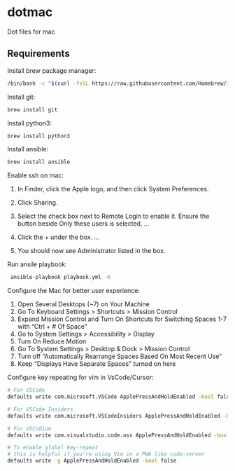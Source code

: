 # dotmac
Dot files for mac

## Requirements
Install brew package manager:


```bash
/bin/bash -c "$(curl -fsSL https://raw.githubusercontent.com/Homebrew/install/HEAD/install.sh)"
```

Install git:

```bash
brew install git
```

Install python3:

```bash
brew install python3
```

Install ansible:

```bash
brew install ansible
```

Enable ssh on mac:

1. In Finder, click the Apple logo, and then click System Preferences.

2. Click Sharing.

3. Select the check box next to Remote Login to enable it. Ensure the button beside Only these users is selected. ...

4. Click the + under the box. ...

5. You should now see Administrator listed in the box.

Run ansile playbook:
```bash
 ansible-playbook playbook.yml -K

```

Configure the Mac for better user experience:

1. Open Several Desktops (~7) on Your Machine
2. Go To Keyboard Settings > Shortcuts > Mission Control
3. Expand Mission Control and Turn On Shortcuts for Switching Spaces 1-7 with “Ctrl + # Of Space”
4. Go to System Settings > Accessibility > Display
5. Turn On Reduce Motion
6. Go To System Settings > Desktop & Dock > Mission Control
7. Turn off “Automatically Rearrange Spaces Based On Most Recent Use”
8. Keep “Displays Have Separate Spaces” turned on here

Configure key repeating for vim in VsCode/Cursor:

```bash
# For VSCode
defaults write com.microsoft.VSCode ApplePressAndHoldEnabled -bool false

# For VSCode Insiders
defaults write com.microsoft.VSCodeInsiders ApplePressAndHoldEnabled -bool false

# For VSCodium
defaults write com.visualstudio.code.oss ApplePressAndHoldEnabled -bool false

# To enable global key-repeat
# this is helpful if you're using Vim in a PWA like code-server
defaults write -g ApplePressAndHoldEnabled -bool false

```
